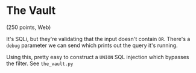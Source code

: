# The Vault
(250 points, Web)

It's SQLi, but they're validating that the input doesn't contain `OR`.
There's a `debug` parameter we can send which prints out the query it's running.

Using this, pretty easy to construct a `UNION` SQL injection which bypasses the filter. See `the_vault.py`
